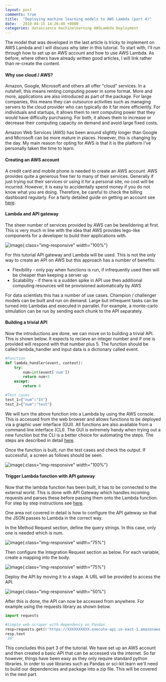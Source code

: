 ```yaml
---
layout: post
comments: true
title:  "Deploying machine learning models to AWS Lambda (part 4)"
date:   2018-04-15 14:26:40 +0800
categories: datascience machinelearning AWSLambda Deployment
---
```


The model that was developed in the last article is tricky to implement on AWS Lambda and I will discuss why later in this tutorial. To start with, I'll run through how to set up an AWS account and how to use AWS Lambda. As before, where others have already written good articles, I will link rather than re-create the content.

#### Why use cloud / AWS?
Amazon, Google, Microsoft and others all offer "cloud" services. In a nutshell, this means renting computing power in some format. More and more, applications are also introduced as part of the package. For large companies, this means they can outsource activities such as managing servers to the cloud provider who can typically do it far more efficiently. For individuals and startups, it allows them to rent computing power that they would have difficulty purchasing. For both, it allows 
them to increase or decrease their computing capacity on demand and avoid large fixed costs.

Amazon Web Services (AWS) has been around slightly longer than Google and Microsoft can be more mature in places. However, this is changing by the day. My main reason for opting for AWS is that it is the platform I've personally taken the time to learn.


#### Creating an AWS account

A credit card and mobile phone is needed to create an AWS account. AWS provides quite a generous free tier to many of their services. Generally if just trying out their services or using it for a personal site, no cost will be incurred. However, it is easy to accidentally spend money if you do not know what you are doing. Therefore, be careful to check the billing dashboard regularly. For a fairly detailed guide on getting an account see [here](https://tonyredhead.com/amazon-s3/create-aws-account).


#### Lambda and API gateway
The sheer number of services provided by AWS can be bewildering at first. This is very much in line with the idea that AWS provides lego-like components for a developer to build their applications with. 

![image]({{site.url}}/assets/aws_products.png){:class="img-responsive" width="100%"}

For this tutorial API gateway and Lambda will be used. This is not the only way to create an API on AWS but this approach has a number of benefits:
- Flexibility - only pay when functions is run, if infrequently used then will be cheaper than keeping a server up
- Scalability - if there is a sudden spike in API use then additional computing resources will be provisioned automatically by AWS

For data scientists this has a number of use cases. Champion / challenger models can be built and run on demand. Large but infrequent tasks can be turned into Lambdas and executed in parrallel. For example, a monte-carlo simulation can be run by sending each chunk to the API separately.

#### Building a trivial API
Now the introductions are done, we can move on to building a trivial API. This is shown below. It expects to recieve an integer number and if one is provided will respond with that number plus 5. The function should be called lambda_handler and input data is a dictionary called event.


```python
#Function
def lambda_handler(event, context):
    try:
        num=int(event['num'])
        return num+5
    except:
        return 0

#Test cases
test_1={"num":"15"}
test_2={"num":"test"}
```

We will turn the above function into a Lambda by using the AWS console. This is accessed from the web browser and allows functions to be deployed via a graphic user interface (GUI). All functions are also available from a command line interface (CLI). The GUI is extremely handy when trying out a new function but the CLI is a better choice for automating the steps. The steps are described in detail [here](https://www.fullstackpython.com/blog/aws-lambda-python-3-6.html).

Once the function is built, run the test cases and check the output. If successful, a screen as follows should be seen.

![image]({{site.url}}/assets/aws_lambda.png){:class="img-responsive" width="100%"}

#### Trigger Lambda function with API gateway
Now that the lambda function has been built, it has to be connected to the external world. This is done with API Gateway which handles incoming requests and parses these before passing them onto the Lambda function. For step by step instructions see [here](http://sebastianpatten.com/api-tutorial-amazon-api-gateway-part-2/#creating-api-gateway).

One area not covered in detail is how to configure the API gateway so that the JSON passes to Lambda in the correct way. 

In the Method Request section, define the query strings. In this case, only one is needed which is num.

![image]({{site.url}}/assets/aws_method_request.png){:class="img-responsive" width="75%"}

Then configure the Integration Request section as below. For each variable, create a mapping into the body.

![image]({{site.url}}/assets/aws_integration_request.png){:class="img-responsive" width="75%"}

Deploy the API by moving it to a stage. A URL will be provided to access the API.

![image]({{site.url}}/assets/aws_stage_deploy.png){:class="img-responsive" width="50%"}

After this is done, the API can now be accessed from anywhere. For example using the requests library as shown below.

```python
import requests

#Simple web scraper with dependency on Pandas
resp=requests.get(r'https://XXXXXXXXXX.execute-api.us-east-1.amazonaws.com/PRD/addfive',params={"num":"5"})
resp.text
'10'
```

This concludes this part 3 of the tutorial. We have set up an AWS account and then created a basic API that can be accessed via the internet. So far however, things have been easy as they only require standard python libraries. In order to use libraries such as Pandas or sci-kit learn we'll need to build our dependencies and package into a zip file. This will be covered in the next part.